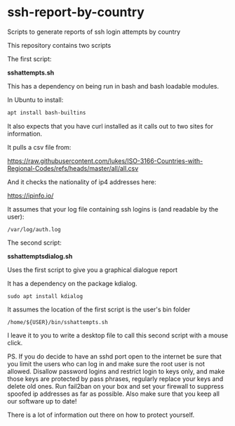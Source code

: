 # ssh-report-by-country
Scripts to generate reports of ssh login attempts by country

This repository contains two scripts

The first script:

**sshattempts.sh** 

This has a dependency on being run in bash and bash loadable modules.

In Ubuntu to install:

```bash
apt install bash-builtins
```

It also expects that you have curl installed as it calls out to two sites for information.

It pulls a csv file from:

https://raw.githubusercontent.com/lukes/ISO-3166-Countries-with-Regional-Codes/refs/heads/master/all/all.csv

And it checks the nationality of ip4 addresses here:

https://ipinfo.io/

It assumes that your log file containing ssh logins is (and readable by the user):

`/var/log/auth.log`

The second script:

**sshattemptsdialog.sh**

Uses the first script to give you a graphical dialogue report

It has a dependency on the package kdialog.

`sudo apt install kdialog`

It assumes the location of the first script is the user's bin folder 

`/home/${USER}/bin/sshattempts.sh`

I leave it to you to write a desktop file to call this second script with a mouse click.

PS. If you do decide to have an sshd port open to the internet be sure that you limit the users who can log in and make sure the root user is not allowed. Disallow password logins and restrict login to keys only, and make those keys are protected by pass phrases, regularly replace your keys and delete old ones. Run fail2ban on your box and set your firewall to suppress spoofed ip addresses as far as possible. Also make sure that you keep all our software up to date!

There is a lot of information out there on how to protect yourself.

